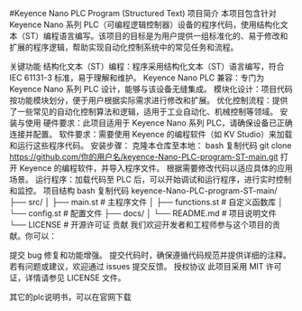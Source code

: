 #Keyence Nano PLC Program (Structured Text)
项目简介
本项目包含针对 Keyence Nano 系列 PLC（可编程逻辑控制器）设备的程序代码，使用结构化文本（ST）编程语言编写。该项目的目标是为用户提供一组标准化的、易于修改和扩展的程序逻辑，帮助实现自动化控制系统中的常见任务和流程。

关键功能
结构化文本（ST）编程：程序采用结构化文本（ST）语言编写，符合 IEC 61131-3 标准，易于理解和维护。
Keyence Nano PLC 兼容：专门为 Keyence Nano 系列 PLC 设计，能够与该设备无缝集成。
模块化设计：项目代码按功能模块划分，便于用户根据实际需求进行修改和扩展。
优化控制流程：提供了一些常见的自动化控制算法和逻辑，适用于工业自动化、机械控制等领域。
安装与使用
硬件要求：此项目适用于 Keyence Nano 系列 PLC，请确保设备已正确连接并配置。
软件要求：需要使用 Keyence 的编程软件（如 KV Studio）来加载和运行这些程序代码。
安装步骤：
克隆本仓库至本地：
bash
复制代码
git clone https://github.com/你的用户名/keyence-Nano-PLC-program-ST-main.git
打开 Keyence 的编程软件，并导入程序文件。
根据需要修改代码以适应具体的应用场景。
运行程序：加载代码至 PLC 后，可以开始调试和运行程序，进行实时控制和监控。
项目结构
bash
复制代码
keyence-Nano-PLC-program-ST-main/
├── src/
│   ├── main.st         # 主程序文件
│   ├── functions.st    # 自定义函数库
│   └── config.st       # 配置文件
├── docs/
│   └── README.md       # 项目说明文件
└── LICENSE             # 开源许可证
贡献
我们欢迎开发者和工程师参与这个项目的贡献。你可以：

提交 bug 修复和功能增强。
提交代码时，确保遵循代码规范并提供详细的注释。
若有问题或建议，欢迎通过 issues 提交反馈。
授权协议
此项目采用 MIT 许可证，详情请参见 LICENSE 文件。


其它的plc说明书，可以在官网下载
